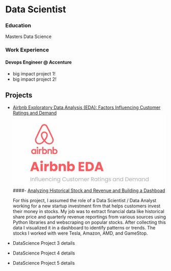 # Data Scientist

### Education
Masters Data Science

### Work Experience
#### Devops Engineer @ Accenture
- big impact project 1!
- big impact project 2!

## Projects
- [Airbnb Exploratory Data Analysis (EDA): Factors Influencing Customer Ratings and Demand ](https://github.com/vndayambaje/Airbnb_EDA_Project)
  ![PLACEHOLDER FOR IMAGE](/assets/img/Airbnb.jpg)
####- [Analyzing Historical Stock and Revenue and Building a Dashboad](https://github.com/vndayambaje/Analyzing-Historical-Stock-Revenue-Data-and-Building-a-Dashboard.git)

  For this project, I assumed the role of a Data Scientist / Data Analyst working for a new startup investment firm that helps customers invest their money in stocks. My job was to extract financial data like 
  historical share price and quarterly revenue reportings from various sources using Python libraries and webscraping on popular stocks. After collecting this data I visualized it in a dashboard to identify 
  patterns or trends. The stocks I worked with were Tesla, Amazon, AMD, and GameStop.
- DataScience Project 3 details
- DataScience Project 4 details
- DataScience Project 5 details 
